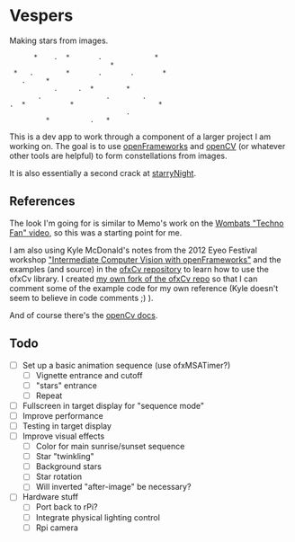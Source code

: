 Vespers
==============

Making stars from images.

		  *    .  *       .             *
	                         *
	 *   .        *       .       .       *
	   .     *
	           .     .  *        *
	       .                .        .
	.  *           *                     *
	                             .
	         *          .   *

This is a dev app to work through a component of a larger project I am working on. The goal is to use [openFrameworks](http://openframeworks.cc/)
and [openCV](http://opencv.org/) (or whatever other tools are helpful) to form
constellations from images.

It is also essentially a second crack at [starryNight](https://github.com/andyinabox/starryNight).

References
----------

The look I'm going for is similar to Memo's work on the [Wombats "Techno Fan" video](http://memo.tv/archive/the_wombats_techno_fan), so this was a starting point for me.

I am also using Kyle McDonald's notes from the 2012 Eyeo Festival workshop ["Intermediate Computer Vision with openFrameworks"](https://github.com/kylemcdonald/ofxCv/wiki/Intermediate-Computer-Vision-with-openFrameworks) and the examples (and source) in the [ofxCv repository](https://github.com/kylemcdonald/ofxCv) to learn how to use the ofxCv library. I created [my own fork of the ofxCv repo](https://github.com/andyinabox/ofxCv) so that I can comment some of the example code for my own reference (Kyle doesn't seem to believe in code comments ;) ).

And of course there's the [openCv docs](http://docs.opencv.org/modules/refman.html).

Todo
----
 - [ ] Set up a basic animation sequence (use ofxMSATimer?)
 	- [ ] Vignette entrance and cutoff
 	- [ ] "stars" entrance
 	- [ ] Repeat
 - [ ] Fullscreen in target display for "sequence mode"
 - [ ] Improve performance
 - [ ] Testing in target display
 - [ ] Improve visual effects
 	- [ ] Color for main sunrise/sunset sequence
 	- [ ] Star "twinkling"
 	- [ ] Background stars
 	- [ ] Star rotation
 	- [ ] Will inverted "after-image" be necessary?
 - [ ] Hardware stuff
	- [ ] Port back to rPi?
 	- [ ] Integrate physical lighting control
 	- [ ] Rpi camera
